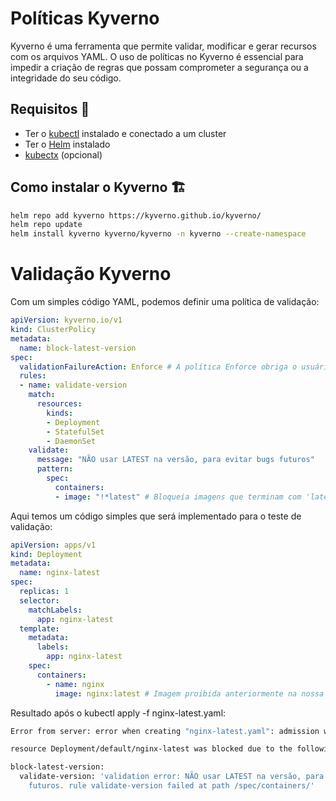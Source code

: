 # Políticas Kyverno

Kyverno é uma ferramenta que permite validar, modificar e gerar recursos com os arquivos YAML.
O uso de políticas no Kyverno é essencial para impedir a criação de regras que possam comprometer a segurança ou a integridade do seu código.

## Requisitos 🧰
- Ter o [kubectl](https://kubernetes.io/docs/reference/kubectl/) instalado e conectado a um cluster  
- Ter o [Helm](https://helm.sh/docs/intro/install/) instalado  
- [kubectx](https://github.com/ahmetb/kubectx) (opcional)

## Como instalar o Kyverno 🏗️
```bash
helm repo add kyverno https://kyverno.github.io/kyverno/
helm repo update
helm install kyverno kyverno/kyverno -n kyverno --create-namespace
```

# Validação Kyverno
Com um simples código YAML, podemos definir uma política de validação:
```yaml
apiVersion: kyverno.io/v1
kind: ClusterPolicy
metadata:
  name: block-latest-version
spec:
  validationFailureAction: Enforce # A política Enforce obriga o usuário a cumprir a regra, enquanto a política Audit apenas gera um aviso informativo. 
  rules:
  - name: validate-version
    match:
      resources:
        kinds:
        - Deployment
        - StatefulSet
        - DaemonSet
    validate:
      message: "NÃO usar LATEST na versão, para evitar bugs futuros"
      pattern:
        spec:
          containers:
          - image: "!*latest" # Bloqueia imagens que terminam com 'latest'
```

Aqui temos um código simples que será implementado para o teste de validação:
```yaml
apiVersion: apps/v1
kind: Deployment
metadata:
  name: nginx-latest
spec:
  replicas: 1
  selector:
    matchLabels:
      app: nginx-latest
  template:
    metadata:
      labels:
        app: nginx-latest
    spec:
      containers:
        - name: nginx
          image: nginx:latest # Imagem proibida anteriormente na nossa política
```
Resultado após o kubectl apply -f nginx-latest.yaml:
```bash
Error from server: error when creating "nginx-latest.yaml": admission webhook "validate.kyverno.svc-fail" denied the request:

resource Deployment/default/nginx-latest was blocked due to the following policies

block-latest-version:
  validate-version: 'validation error: NÃO usar LATEST na versão, para evitar bugs
    futuros. rule validate-version failed at path /spec/containers/'
```
